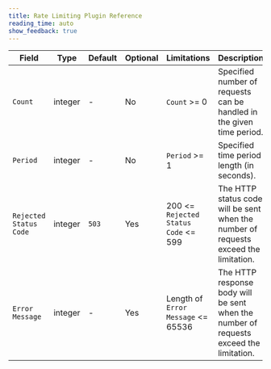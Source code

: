 ```yaml
---
title: Rate Limiting Plugin Reference
reading_time: auto
show_feedback: true
---
```


| Field                  | Type    | Default | Optional | Limitations                          | Description                                                                             |
|------------------------|---------|---------|----------|--------------------------------------|-----------------------------------------------------------------------------------------|
| `Count`                | integer | -       | No       | `Count` >= 0                         | Specified number of requests can be handled in the given time period.                   |
| `Period`               | integer | -       | No       | `Period` >= 1                        | Specified time period length (in seconds).                                              |
| `Rejected Status Code` | integer | `503`   | Yes      | 200 <= `Rejected Status Code` <= 599 | The HTTP status code will be sent when the number of requests exceed the limitation.    |
| `Error Message`        | integer | -       | Yes      | Length of `Error Message` <= 65536   | The HTTP response body will be sent when the number of requests exceed the limitation.  |
